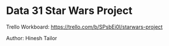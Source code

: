 # Data 31 Star Wars Project

Trello Workboard: https://trello.com/b/SPsbEi0l/starwars-project

Author: Hinesh Tailor
